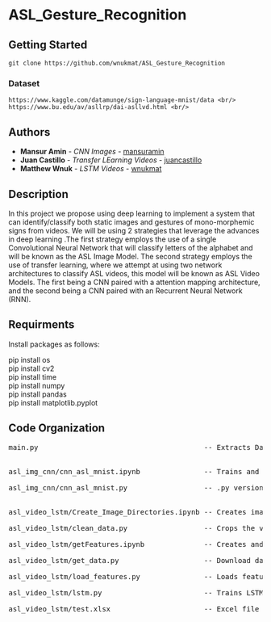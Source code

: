 # ASL_Gesture_Recognition

## Getting Started

```
git clone https://github.com/wnukmat/ASL_Gesture_Recognition
```

### Dataset

```
https://www.kaggle.com/datamunge/sign-language-mnist/data <br/>
https://www.bu.edu/av/asllrp/dai-asllvd.html <br/>
```

## Authors

* **Mansur Amin**    - *CNN Images*               - [mansuramin](https://github.com/mansuramin) <br/>
* **Juan Castillo**  - *Transfer LEarning Videos* - [juancastillo](https://github.com/camiloj4) <br/>
* **Matthew Wnuk**   - *LSTM Videos*              - [wnukmat](https://github.com/wnukmat) <br/>


## Description
In this project we propose using deep learning to implement a system that can identify/classify both static images and gestures of mono-morphemic signs from videos. We will be using 2 strategies that leverage the advances in deep learning .The first strategy employs the use of a single Convolutional Neural Network that will classify letters of the alphabet and will be known as the ASL Image Model. The second strategy employs the use of transfer learning, where we attempt at using two network architectures to classify ASL videos, this model will be known as ASL Video Models. The first being a CNN paired with a attention mapping architecture, and the second being a CNN paired with an Recurrent Neural Network (RNN).

## Requirments 
Install packages as follows: <br/>

pip install os <br/>
pip install cv2 <br/>
pip install time <br/>
pip install numpy <br/>
pip install pandas <br/>
pip install matplotlib.pyplot <br/>

## Code Organization
<pre>
main.py                                       -- Extracts Data and Trains all Models <br/>

asl_img_cnn/cnn_asl_mnist.ipynb               -- Trains and Test using Kaggel Image Dataset <br/>
asl_img_cnn/cnn_asl_mnist.py                  -- .py version of cnn_asl_mnist.ipynb <br/>
 
asl_video_lstm/Create_Image_Directories.ipynb -- Creates images directories to be used for single frame classifier <br/>
asl_video_lstm/clean_data.py                  -- Crops the videos and produces two new videos <br/>
asl_video_lstm/getFeatures.ipynb              -- Creates and saves features for LSTM model <br/>
asl_video_lstm/get_data.py                    -- Download data from Online <br/>
asl_video_lstm/load_features.py               -- Loads features from directories to be used for LSTM training <br/> 
asl_video_lstm/lstm.py                        -- Trains LSTM <br/>
asl_video_lstm/test.xlsx                      -- Excel file pointing to online videos and used by get_data.py <br/>
</pre>
